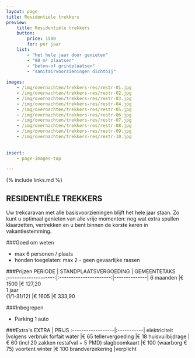 ```yaml
---
layout: page
title: Residentiële trekkers
preview: 
    title: Residentiële trekkers
    button:
        price: 1500
        for: per jaar
    list:
        - "het hele jaar door genieten"
        - "80 m² plaatsen"
        - "beton-of grindplaatsen"
        - "sanitairvoorzieningen dichtbij"
        
images:
    - /img/overnachten/trekkers-res/restr-01.jpg
    - /img/overnachten/trekkers-res/restr-02.jpg
    - /img/overnachten/trekkers-res/restr-03.jpg
    - /img/overnachten/trekkers-res/restr-04.jpg
    - /img/overnachten/trekkers-res/restr-05.jpg
    - /img/overnachten/trekkers-res/restr-06.jpg
    - /img/overnachten/trekkers-res/restr-07.jpg
    - /img/overnachten/trekkers-res/restr-08.jpg
    - /img/overnachten/trekkers-res/restr-09.jpg
    - /img/overnachten/trekkers-res/restr-10.jpg
    
    
insert:
    - page-images-top

---
```


{% include links.md %}

## RESIDENTIËLE TREKKERS
Uw trekcaravan met alle basisvoorzieningen blijft het hele jaar staan. Zo kunt u optimaal genieten van alle vrije momenten: nog wat extra spullen klaarzetten, vertrekken en u bent binnen de korste keren in vakantiestemming. 

###Goed om weten
- max 6 personen / plaats
- honden toegelaten: max 2 - geen gevaarlijke rassen

###Prijzen
PERIODE               | STANDPLAATSVERGOEDING  | GEMEENTETAKS       
:--------------------:|:----------------------:|--------------|
6 maanden             |€ 1500                  |€ 127,20            
1 jaar<br>(1/1-31/12) |€ 1605                  |€ 333,90                 
 
###Inbegrepen
- Parking 1 auto

###Extra's
EXTRA             | PRIJS 
:------------------|:-----------|
elektriciteit      |volgens verbruik 
forfait water      |€ 65
tellervergoeding   |€ 18
huisvuilbijdrage   |€ 60 (incl 20 zakken restafval + 5 PMD)
slagboomkaart      |€ 100 (waarborg € 75)
voortent winter    |€ 100
brandverzekering   |verplicht

